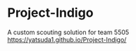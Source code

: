 # Project-Indigo
 A custom scouting solution for team 5505
https://yatsuda1.github.io/Project-Indigo/
